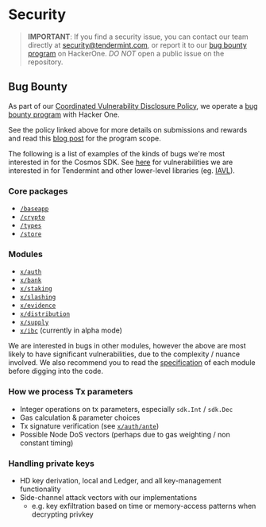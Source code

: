 # Security

> **IMPORTANT**: If you find a security issue, you can contact our team directly at
security@tendermint.com, or report it to our [bug bounty program](https://hackerone.com/tendermint) on HackerOne. *DO NOT* open a public issue on the repository.

## Bug Bounty

As part of our [Coordinated Vulnerability Disclosure Policy](https://tendermint.com/security), we operate a
[bug bounty program](https://hackerone.com/tendermint) with Hacker One.

See the policy linked above for more details on submissions and rewards and read
this [blog post](https://blog.cosmos.network/bug-bounty-program-for-tendermint-cosmos-833c67693586) for the program scope.

The following is a list of examples of the kinds of bugs we're most interested
in for the Cosmos SDK. See [here](https://github.com/tendermint/tendermint/blob/master/SECURITY.md) for vulnerabilities we are interested
in for Tendermint and other lower-level libraries (eg. [IAVL](https://github.com/tendermint/iavl)).

### Core packages

- [`/baseapp`](https://github.com/Cashmaney/cosmos-sdk/tree/master/baseapp)
- [`/crypto`](https://github.com/Cashmaney/cosmos-sdk/tree/master/crypto)
- [`/types`](https://github.com/Cashmaney/cosmos-sdk/tree/master/types)
- [`/store`](https://github.com/Cashmaney/cosmos-sdk/tree/master/store)

### Modules

- [`x/auth`](https://github.com/Cashmaney/cosmos-sdk/tree/master/x/auth)
- [`x/bank`](https://github.com/Cashmaney/cosmos-sdk/tree/master/x/bank)
- [`x/staking`](https://github.com/Cashmaney/cosmos-sdk/tree/master/x/staking)
- [`x/slashing`](https://github.com/Cashmaney/cosmos-sdk/tree/master/x/slashing)
- [`x/evidence`](https://github.com/Cashmaney/cosmos-sdk/tree/master/x/evidence)
- [`x/distribution`](https://github.com/Cashmaney/cosmos-sdk/tree/master/x/distribution)
- [`x/supply`](https://github.com/Cashmaney/cosmos-sdk/tree/master/x/supply)
- [`x/ibc`](https://github.com/Cashmaney/cosmos-sdk/tree/ibc-alpha/x/ibc) (currently in alpha mode)

We are interested in bugs in other modules, however the above are most likely to
have significant vulnerabilities, due to the complexity / nuance involved. We
also recommend you to read the [specification](https://github.com/Cashmaney/cosmos-sdk/blob/master/docs/building-modules/README.md) of each module before digging into
the code.

### How we process Tx parameters

- Integer operations on tx parameters, especially `sdk.Int` / `sdk.Dec`
- Gas calculation & parameter choices
- Tx signature verification (see [`x/auth/ante`](https://github.com/Cashmaney/cosmos-sdk/tree/master/x/auth/ante))
- Possible Node DoS vectors (perhaps due to gas weighting / non constant timing)

### Handling private keys

- HD key derivation, local and Ledger, and all key-management functionality
- Side-channel attack vectors with our implementations
  - e.g. key exfiltration based on time or memory-access patterns when decrypting privkey
